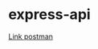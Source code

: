 # express-api

[Link postman](https://www.postman.com/altimetry-operator-55907274/workspace/express-api)
